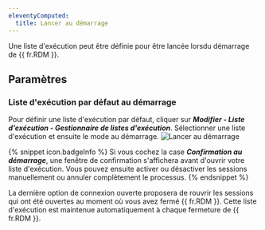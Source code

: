 ```yaml
---
eleventyComputed:
  title: Lancer au démarrage
---
```

Une liste d'exécution peut être définie pour être lancée lorsdu démarrage de {{ fr.RDM }}.

## Paramètres

### Liste d'exécution par défaut au démarrage

Pour définir une liste d'exécution par défaut, cliquer sur ***Modifier - Liste d'exécution - Gestionnaire de listes d'exécution***. Sélectionner une liste d'exécution et ensuite le mode au démarrage.
![Lancer au démarrage](https://cdnweb.devolutions.net/docs/fr/rdm/mac/clip0282.png)

{% snippet icon.badgeInfo %}
Si vous cochez la case ***Confirmation au démarrage***, une fenêtre de confirmation s'affichera avant d'ouvrir votre liste d'exécution. Vous pouvez ensuite activer ou désactiver les sessions manuellement ou annuler complètement le processus.
{% endsnippet %}

La dernière option de connexion ouverte proposera de rouvrir les sessions qui ont été ouvertes au moment où vous avez fermé {{ fr.RDM }}. Cette liste d'exécution est maintenue automatiquement à chaque fermeture de {{ fr.RDM }}.

